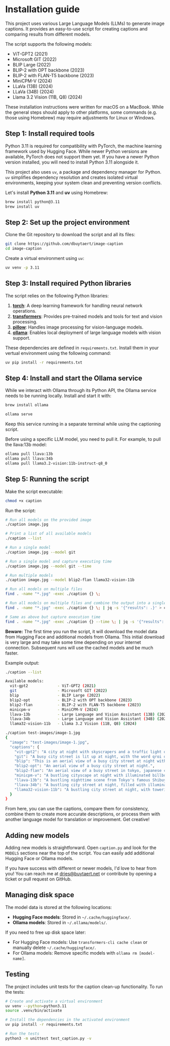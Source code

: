 
# Installation guide

This project uses various Large Language Models (LLMs) to generate image captions. It provides an easy-to-use script for creating captions and comparing results from different models.

The script supports the following models:

- ViT-GPT2 (2021)
- Microsoft GIT (2022)
- BLIP Large (2022)
- BLIP-2 with OPT backbone (2023)
- BLIP-2 with FLAN-T5 backbone (2023)
- MiniCPM-V (2024)
- LLaVa  (13B) (2024)
- LLaVa (34B) (2024)
- Llama 3.2 Vision (11B, Q8) (2024)

These installation instructions were written for macOS on a MacBook. While the general steps should apply to other platforms, some commands (e.g. those using Homebrew) may require adjustments for Linux or Windows.

## Step 1: Install required tools

Python 3.11 is required for compatibility with PyTorch, the machine learning framework used by Hugging Face. While newer Python versions are available, PyTorch does not support them yet. If you have a newer Python version installed, you will need to install Python 3.11 alongside it.

This project also uses `uv`, a package and dependency manager for Python. `uv` simplifies dependency resolution and creates isolated virtual environments, keeping your system clean and preventing version conflicts.

Let's install **Python 3.11** and **uv** using Homebrew:

```bash
brew install python@3.11
brew install uv
```

## Step 2: Set up the project environment

Clone the Git repository to download the script and all its files:

```bash
git clone https://github.com/dbuytaert/image-caption
cd image-caption
```

Create a virtual environment using `uv`:

```bash
uv venv -p 3.11
```

## Step 3: Install required Python libraries

The script relies on the following Python libraries:

1. **[torch](https://pytorch.org/)**: A deep learning framework for handling neural network operations.
2. **[transformers](https://huggingface.co/docs/transformers/)**: Provides pre-trained models and tools for text and vision processing.
3. **[pillow](https://pillow.readthedocs.io/)**: Handles image processing for vision-language models.
4. **[ollama](https://github.com/ollama/ollama)**: Enables local deployment of large language models with vision support.

These dependencies are defined in `requirements.txt`. Install them in your vertual environment using the following command:

```bash
uv pip install -r requirements.txt
```

## Step 4: Install and start the Ollama service

While we interact with Ollama through its Python API, the Ollama service needs to be running locally. Install and start it with:

```bash
brew install ollama
```

```bash
ollama serve
```

Keep this service running in a separate terminal while using the captioning script.

Before using a specific LLM model, you need to pull it. For example, to pull the llava:13b model:

```bash
ollama pull llava:13b
ollama pull llava:34b
ollama pull llama3.2-vision:11b-instruct-q8_0
```

## Step 5: Running the script

Make the script executable:

```bash
chmod +x caption
```

Run the script:

```bash
# Run all models on the provided image
./caption image.jpg

# Print a list of all available models
./caption --list

# Run a single model
./caption image.jpg --model git

# Run a single model and capture executing time
./caption image.jpg --model git --time

# Run multiple models
./caption image.jpg --model blip2-flan llama32-vision-11b

# Run all models on multiple files
find . -name "*.jpg" -exec ./caption {} \;

# Run all models on multiple files and combine the output into a single JSON file
find . -name "*.jpg" -exec ./caption {} \; | jq -s '{"results": .}' > captions.json

# Same as above but capture execution time
find . -name "*.jpg" -exec ./caption {} --time \; | jq -s '{"results": .}' > captions.json
```

**Beware:** The first time you run the script, it will download the model data from Hugging Face and additional models from Ollama. This initial download is very large and may take some time depending on your internet connection. Subsequent runs will use the cached models and be much faster.

Example output:

```bash
./caption --list

Available models:
  vit-gpt2             - ViT-GPT2 (2021)
  git                  - Microsoft GIT (2022)
  blip                 - BLIP Large (2022)
  blip2-opt            - BLIP-2 with OPT backbone (2023)
  blip2-flan           - BLIP-2 with FLAN-T5 backbone (2023)
  minicpm-v            - MiniCPM-V (2024)
  llava-13b            - Large Language and Vision Assistant (13B) (2024)
  llava-34b            - Large Language and Vision Assistant (34B) (2024)
  llama32-vision-11b   - Llama 3.2 Vision (11B, Q8) (2024)
```

```bash
./caption test-images/image-1.jpg
{
  "image": "test-images/image-1.jpg",
  "captions": {
    "vit-gpt2": "A city at night with skyscrapers and a traffic light on the side of the street in front of a tall building.",
    "git": "A busy city street is lit up at night, with the word qroi on the right side of the sign.",
    "blip": "This is an aerial view of a busy city street at night with lots of people walking and cars on the side of the road.",
    "blip2-opt": "An aerial view of a busy city street at night.",
    "blip2-flan": "An aerial view of a busy street in tokyo, japanese city at night with large billboards.",
    "minicpm-v": "A bustling cityscape at night with illuminated billboards and advertisements, including one for Michael Kors.",
    "llava-13b": "A bustling nighttime scene from Tokyo's famous Shibuya Crossing, characterized by its bright lights and dense crowds of people moving through the intersection.",
    "llava-34b": "A bustling city street at night, filled with illuminated buildings and numerous pedestrians.",
    "llama32-vision-11b": "A bustling city street at night, with towering skyscrapers and neon lights illuminating the scene."
  }
}
```

From here, you can use the captions, compare them for consistency, combine them to create more accurate descriptions, or process them with another language model for translation or improvement. Get creative!

## Adding new models

Adding new models is straightforward. Open `caption.py` and look for the `MODELS` sections near the top of the script. You can easily add additional Hugging Face or Ollama models. 

If you have success with different or newer models, I'd love to hear from you! You can reach me at [dries@buytaert.net](mailto:dries@buytaert.net) or contribute by opening a ticket or pull request on GitHub.

## Managing disk space

The model data is stored at the following locations:

- **Hugging Face models**: Stored in `~/.cache/huggingface/`.
- **Ollama models**: Stored in `~/.ollama/models/`.

If you need to free up disk space later:

- For Hugging Face models: Use `transformers-cli cache clean` or manually delete `~/.cache/huggingface/`.
- For Ollama models: Remove specific models with `ollama rm [model-name]`.

## Testing

The project includes unit tests for the caption clean-up functionality. To run the tests:

```bash
# Create and activate a virtual environment
uv venv --python=python3.11
source .venv/bin/activate

# Install the dependencies in the activated environment
uv pip install -r requirements.txt

# Run the tests
python3 -m unittest test_caption.py -v
```
